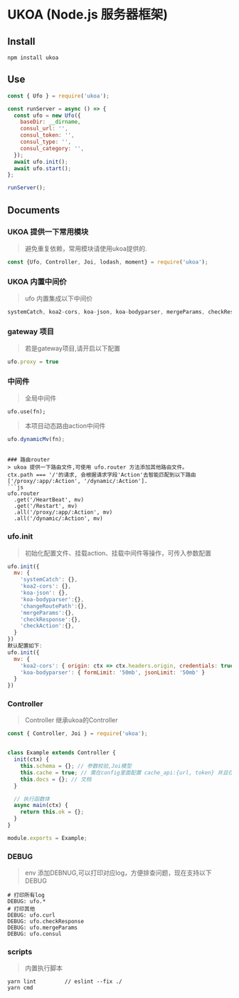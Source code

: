 # UKOA (Node.js 服务器框架)

## Install

```shell
npm install ukoa
```

## Use

```js
const { Ufo } = require('ukoa');

const runServer = async () => {
  const ufo = new Ufo({
    baseDir: __dirname,
    consul_url: '',
    consul_token: '',
    consul_type: '',
    consul_category: '',
  });
  await ufo.init();
  await ufo.start();
};

runServer();
```
## Documents
### UKOA 提供一下常用模块
> 避免重复依赖，常用模块请使用ukoa提供的.
```js
const {Ufo, Controller, Joi, lodash, moment} = require('ukoa');
```

### UKOA 内置中间价
> ufo 内置集成以下中间价
```js
systemCatch, koa2-cors, koa-json, koa-bodyparser, mergeParams, checkResponse
```

### gateway 项目
> 若是gateway项目,请开启以下配置
```js
ufo.proxy = true
```

### 中间件
> 全局中间件
```
ufo.use(fn);
```
> 本项目动态路由action中间件
```js
ufo.dynamicMv(fn);
```
```

### 路由router
> ukoa 提供一下路由文件,可使用 ufo.router 方法添加其他路由文件。
ctx.path === '/'的请求, 会根据请求字段'Action'去智能匹配到以下路由['/proxy/:app/:Action', '/dynamic/:Action'].
```js
ufo.router
  .get('/HeartBeat', mv)
  .get('/Restart', mv)
  .all('/proxy/:app/:Action', mv)
  .all('/dynamic/:Action', mv)
```

### ufo.init
> 初始化配置文件、挂载action、挂载中间件等操作，可传入参数配置
```js
ufo.init({
  mv: {
    'systemCatch': {},
    'koa2-cors': {},
    'koa-json': {},
    'koa-bodyparser':{},
    'changeRoutePath':{},
    'mergeParams':{},
    'checkResponse':{},
    'checkAction':{},
  }
})
默认配置如下:
ufo.init({
  mv: {
    'koa2-cors': { origin: ctx => ctx.headers.origin, credentials: true },
    'koa-bodyparser': { formLimit: '50mb', jsonLimit: '50mb' }
  }
})
```
### Controller
> Controller 继承ukoa的Controller
```js
const { Controller, Joi } = require('ukoa');


class Example extends Controller {
  init(ctx) {
    this.schema = {}; // 参数校验,Joi模型
    this.cache = true; // 需在config里面配置 cache_api:{url, token} 并且在 controller init() 函数里面，将cache = true, 若要配置cache 参数， cache = {TTL: 3600, Count: 100};
    this.docs = {}; // 文档
  }

  // 执行函数体
  async main(ctx) {
    return this.ok = {};
  }
}

module.exports = Example;

```

### DEBUG
> env 添加DEBNUG,可以打印对应log，方便排查问题，现在支持以下DEBUG
```shell
# 打印所有log
DEBUG: ufo.*
# 打印其他
DEBUG: ufo.curl
DEBUG: ufo.checkResponse
DEBUG: ufo.mergeParams
DEBUG: ufo.consul
```

### scripts
> 内置执行脚本
```
yarn lint         // eslint --fix ./
yarn cmd 
```